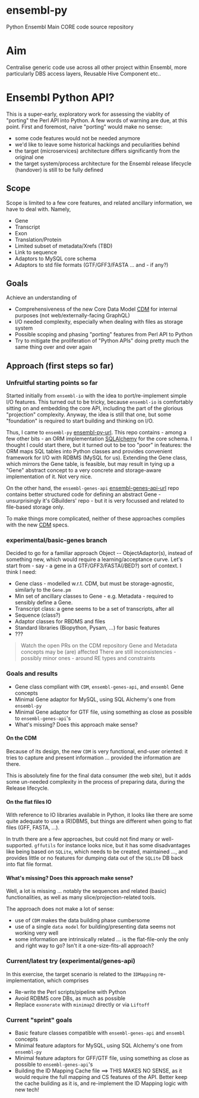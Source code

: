 # ensembl-py

Python Ensembl Main CORE code source repository


# Aim

Centralise generic code use across all other project within Ensembl, more particularly DBS access layers, Reusable Hive 
Component etc.. 
 

# Ensembl Python API?

This is a super-early, exploratory work for assessing the viablity of "porting" the Perl API into Python.
A few words of warning are due, at this point. First and foremost, naive "porting" would make no sense:
- some code features would not be needed anymore
- we'd like to leave some historical hackings and peculiarities behind
- the target (microservices) architecture differs significantly from the original one
- the target system/process architecture for the Ensembl release lifecycle (handover) is still to be fully defined

## Scope

Scope is limited to a few core features, and related ancillary information, we have to deal with. Namely,
- Gene
- Transcript
- Exon
- Translation/Protein
- Limited subset of metadata/Xrefs (TBD)
- Link to sequence
- Adaptors to MySQL core schema
- Adaptors to std file formats (GTF/GFF3/FASTA ... and - if any?)

## Goals

Achieve an understanding of
- Comprehensiveness of the new Core Data Model [CDM] for internal purposes (not web/externally-facing GraphQL)
- I/O needed complexity, especially when dealing with files as storage system
- Possible scoping and phasing "porting" features from Perl API to Python
- Try to mitigate the proliferation of "Python APIs" doing pretty much the same thing over and over again

## Approach (first steps so far)

### Unfruitful starting points so far

Started initially from `ensembl-io` with the idea to port/re-implement simple I/O features.
This turned out to be tricky, because `ensembl-io` is comfortably sitting on and embedding the core API, including the part of the glorious "projection" complexity.
Anyway, the idea is still that one, but some "foundation" is required to start building and thinking on I/O.

Thus, I came to `ensembl-py` [ensembl-py-url]. This repo contains - among a few other bits - an ORM implementation [SQLAlchemy] for the core schema.
I thought I could start there, but it turned out to be too "poor" in features: the ORM maps SQL tables into Python classes and provides convenient framework for I/O with RDBMS (MySQL for us).
Extending the Gene class, which mirrors the Gene table, is feasible, but may result in tying up a "Gene" abstract concept to a very concrete and storage-aware implementation of it. Not very nice.

On the other hand, the `ensembl-genes-api` [ensembl-genes-api-url] repo contains better structured code for defining an abstract Gene - unsurprisingly it's GBuilders' repo - but it is very focussed and related to file-based storage only.

To make things more complicated, neither of these approaches complies with the new [CDM] specs.

### experimental/basic-genes branch

Decided to go for a familiar approach Object -- ObjectAdaptor(s), instead of something new, which would require a learning/acceptance curve. Let's start from - say - a gene in a GTF/GFF3/FASTA(/BED?) sort of context.
I think I need:
- Gene class - modelled w.r.t. CDM, but must be storage-agnostic, similarly to the `Gene.pm`
- Min set of ancillary classes to Gene - e.g. Metadata - required to sensibly define a Gene.
- Transcript class: a gene seems to be a set of transcripts, after all
- Sequence (class?)
- Adaptor classes for RBDMS and files
- Standard libraries (Biopython, Pysam, ...) for basic features
- ???

> Watch the open PRs on the CDM repository
> Gene and Metadata concepts may be (are) affected
> There are still inconsistencies - possibly minor ones - around RE types and constraints

### Goals and results
- Gene class compliant with `CDM`, `ensembl-genes-api`, and `ensembl` Gene concepts
- Minimal Gene adaptor for MySQL, using SQL Alchemy's one from `ensembl-py`
- Minimal Gene adaptor for GTF file, using something as close as possible to `ensembl-genes-api`'s
- What's missing? Does this approach make sense?

#### On the CDM
Because of its design, the new `CDM` is very functional, end-user oriented: it tries to capture and present information ... provided the information are there.

This is absolutely fine for the final data consumer (the web site), but it adds some un-needed complexity in the process of preparing data, during the Release lifecycle.

#### On the flat files IO
With reference to IO libraries available in Python, it looks like there are some quite adequate to use a (R)DBMS, but things are different when going to flat files (GFF, FASTA, ...).

In truth there are a few approaches, but could not find many or well-supported.
`gffutils` for instance looks nice, but it has some disadvantages like being based on `SQLite`, which needs to be created, maintained ..., and provides little or no features for dumping data out of the `SQLite` DB back into flat file format.

#### What's missing? Does this approach make sense?
Well, a lot is missing ... notably the sequences and related (basic) functionalities, as well as many slice/projection-related tools.

The approach does not make a lot of sense:
- use of `CDM` makes the data building phase cumbersome
- use of a single `data model` for building/presenting data seems not working very well
- some information are intrinsically related ... is the flat-file-only the only and right way to go? Isn't it a one-size-fits-all approach?

### Current/latest try (experimental/genes-api)
In this exercise, the target scenario is related to the `IDMapping` re-implementation, which comprises
- Re-write the Perl scripts/pipeline with Python
- Avoid RDBMS core DBs, as much as possible
- Replace `exonerate` with `minimap2` directly or via `Liftoff`


### Current "sprint" goals
- Basic feature classes compatible with `ensembl-genes-api` and `ensembl`  concepts
- Minimal feature adaptors for MySQL, using SQL Alchemy's one from `ensembl-py`
- Minimal feature adaptors for GFF/GTF file, using something as close as possible to `ensembl-genes-api`'s
- Building the ID Mapping Cache file ==> THIS MAKES NO SENSE, as it would require the full mapping and CS features of the API. Better keep the cache building as it is, and re-implement the ID Mapping logic with new tech!





[//]: # (List of references used before)

  [CDM]: <https://github.com/Ensembl/ensembl-cdm-docs>
  [ensembl-genes-api-url]: <https://github.com/Ensembl/ensembl-genes-api>
  [ensembl-py-url]: <https://github.com/Ensembl/ensembl-py>
  [SQLAlchemy]: <https://www.sqlalchemy.org>